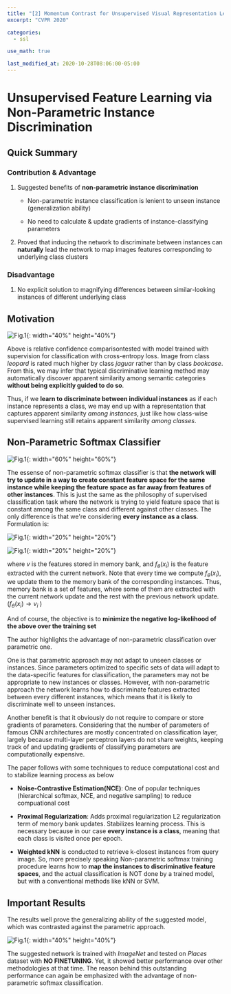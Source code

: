 ```yaml
---
title: "[2] Momentum Contrast for Unsupervised Visual Representation Learning"
excerpt: "CVPR 2020"

categories:
  - ssl

use_math: true

last_modified_at: 2020-10-28T08:06:00-05:00
---
```


# Unsupervised Feature Learning via Non-Parametric Instance Discrimination

## Quick Summary

### Contribution & Advantage
 
1. Suggested benefits of **non-parametric instance discrimination**
 	
	* Non-parametric instance classification is lenient to unseen instance (generalization ability)

 	* No need to calculate & update gradients of instance-classifying parameters

2. Proved that inducing the network to discriminate between instances can **naturally** lead the network to map images features corresponding to underlying class clusters
 
### Disadvantage
 
1. No explicit solution to magnifying differences between similar-looking instances of different underlying class


## Motivation

![Fig.1]({{site.url}}/assets/images/npid_1.png){: width="40%" height="40%"}


Above is relative confidence comparisontested with model trained with supervision for classification with cross-entropy loss. Image from class *leopard* is rated much higher by class *jaguar* rather than by class *bookcase*. From this, we may infer that typical discriminative learning method may automatically discover apparent similarity among semantic categories **without being explicitly guided to do so**.

Thus, if we **learn to discriminate between individual instances** as if each instance represents a class, we may end up with a representation that captures apparent similarity *among instances*, just like how class-wise supervised learning still retains apparent similarity *among classes*.


## Non-Parametric Softmax Classifier


![Fig.1]({{site.url}}/assets/images/npid_9.png){: width="60%" height="60%"}

The essense of non-parametric softmax classifier is that **the network will try to update in a way to create constant feature space for the same instance while keeping the feature space as far away from features of other instances**. This is just the same as the philosophy of supervised classification task where the network is trying to yield feature space that is constant among the same class and different against other classes. The only difference is that we're considering **every instance as a class**. Formulation is:


![Fig.1]({{site.url}}/assets/images/npid_3.png){: width="20%" height="20%"}

![Fig.1]({{site.url}}/assets/images/npid_4.png){: width="20%" height="20%"}


where $v$ is the features stored in memory bank, and $f_{\theta}(x_{i})$ is the feature extracted with the current network. Note that every time we compute $f_{\theta}(x_{i})$, we update them to the memory bank of the corresponding instances. Thus, memory bank is a set of features, where some of them are extracted with the current network update and the rest with the previous network update. ($f_{\theta}(x_{i}) \rightarrow v_{i}$ )

And of course, the objective is to **minimize the negative log-likelihood of the above over the training set**

The author highlights the advantage of non-parametric classification over parametric one. 

One is that parametric approach may not adapt to unseen classes or instances. Since parameters optimized to specific sets of data will adapt to the data-specific features for classification, the parameters may not be appropriate to new instances or classes. However, with non-parametric approach the network learns how to discriminate features extracted between every different instances, which means that it is likely to discriminate well to unseen instances.  

Another benefit is that it obviously do not require to compare or store gradients of parameters. Considering that the number of parameters of famous CNN architectures are mostly concentrated on classification layer, largely because multi-layer perceptron layers do not share weights, keeping track of and updating gradients of classifying parameters are computationally expensive. 

The paper follows with some techniques to reduce computational cost and to stabilize learning process as below

- **Noise-Contrastive Estimation(NCE)**: One of popular techniques (hierarchical softmax, NCE, and negative sampling) to reduce compuational cost

- **Proximal Regularization**: Adds proximal regularization L2 regularization term of memory bank updates. Stabilizes learning process. This is necessary because in our case **every instance is a class**, meaning that each class is visited once per epoch.  

- **Weighted kNN** is conducted to retrieve k-closest instances from query image. So, more precisely speaking Non-parametric softmax training procedure learns how to **map the instances to discriminative feature spaces**, and the actual classification is NOT done by a trained model, but with a conventional methods like kNN or SVM. 

## Important Results

The results well prove the generalizing ability of the suggested model, which was contrasted against the parametric approach. 

![Fig.1]({{site.url}}/assets/images/npid_2.png){: width="40%" height="40%"}

The suggested network is trained with *ImageNet* and tested on *Places* dataset with **NO FINETUNING**. Yet, it showed better performance over other methodologies at that time. The reason behind this outstanding performance can again be emphasized with the advantage of non-parametric softmax classification. 